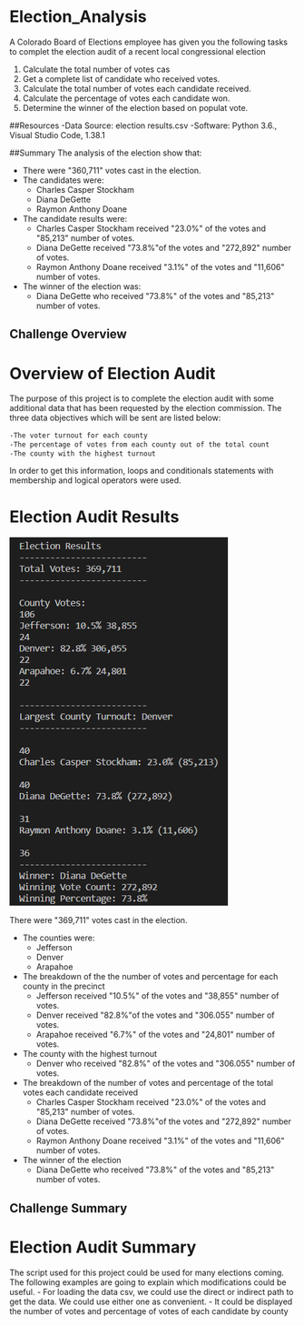 # Election_Analysis

A Colorado Board of Elections employee has given you the following tasks to complet the election audit of a recent local 
congressional election

1. Calculate the total number of votes cas
2. Get a complete list of candidate who received votes.
3. Calculate the total number of votes each candidate received.
4. Calculate the percentage of votes each candidate won.
5. Determine the winner of the election based on populat vote.

##Resources
-Data Source: election results.csv
-Software: Python 3.6., Visual Studio Code, 1.38.1

##Summary
The analysis of the election show that:
- There were "360,711" votes cast in the election.
- The candidates were:
    - Charles Casper Stockham
    - Diana DeGette
    - Raymon Anthony Doane
- The candidate results were:
    - Charles Casper Stockham received "23.0%" of the votes and "85,213" number of votes.
    - Diana DeGette received "73.8%"of the votes and "272,892" number of votes.
    - Raymon Anthony Doane received "3.1%" of the votes and "11,606" number of votes.
- The winner of the election was:
    - Diana DeGette who received "73.8%" of the votes and "85,213" number of votes.


## Challenge Overview
# Overview of Election Audit

The purpose of this project is to complete the election audit with some additional data that has been requested by the election commission. The three data objectives which will be sent are listed below:

    -The voter turnout for each county
    -The percentage of votes from each county out of the total count
    -The county with the highest turnout
    
In order to get this information, loops and conditionals statements with membership and logical operators were used.

# Election Audit Results
![im_1](election_results.png)

There were "369,711" votes cast in the election.
- The counties were:
    - Jefferson
    - Denver
    - Arapahoe
- The breakdown of the the number of votes and percentage for each county in the precinct
    - Jefferson received "10.5%" of the votes and "38,855" number of votes.
    - Denver received "82.8%"of the votes and "306.055" number of votes.
    - Arapahoe received "6.7%" of the votes and "24,801" number of votes.
- The county with the highest turnout
    - Denver who received "82.8%" of the votes and "306.055" number of votes.
- The breakdown of the number of votes and percentage of the total votes each candidate received
    - Charles Casper Stockham received "23.0%" of the votes and "85,213" number of votes.
    - Diana DeGette received "73.8%"of the votes and "272,892" number of votes.
    - Raymon Anthony Doane received "3.1%" of the votes and "11,606" number of votes.
- The winner of the election
    - Diana DeGette who received "73.8%" of the votes and "85,213" number of votes.
     

## Challenge Summary
# Election Audit Summary
The script used for this project could be used for many elections coming. The following examples are going to explain which modifications could be useful.
    - For loading the data csv, we could use the direct or indirect path to get the data. We could use either one as convenient. 
    - It could be displayed the number of votes and percentage of votes of each candidate by county

